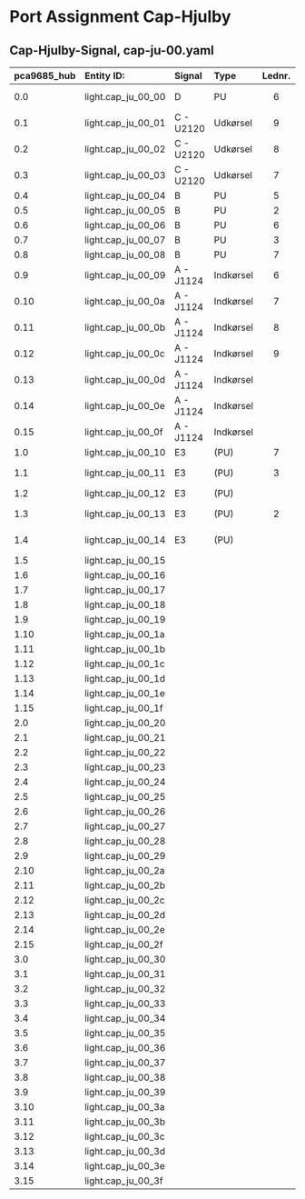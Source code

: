 # Port Assignment Cap-Hjulby

## Cap-Hjulby-Signal, cap-ju-00.yaml
  
|pca9685_hub|Entity ID:|Signal|Type|Lednr.|LedName
|:---|:---|:---|:---|:---:|:---|
|0.0|light.cap_ju_00_00|D|PU|6|Cap-Ju-D-6|
|0.1|light.cap_ju_00_01|C - U2120|Udkørsel|9|Grøn-Nederest|
|0.2|light.cap_ju_00_02|C - U2120|Udkørsel|8|Rød|
|0.3|light.cap_ju_00_03|C - U2120|Udkørsel|7|Grøn-Øverst|
|0.4|light.cap_ju_00_04|B|PU|5|Gul|
|0.5|light.cap_ju_00_05|B|PU|2|Hvid|
|0.6|light.cap_ju_00_06|B|PU|6|Grøn|
|0.7|light.cap_ju_00_07|B|PU|3|Hvid|
|0.8|light.cap_ju_00_08|B|PU|7|Rød|
|0.9|light.cap_ju_00_09|A - J1124|Indkørsel |6|Gul|
|0.10|light.cap_ju_00_0a|A - J1124|Indkørsel |7|Grøn-Øverst|
|0.11|light.cap_ju_00_0b|A - J1124|Indkørsel |8|Rød|
|0.12|light.cap_ju_00_0c|A - J1124|Indkørsel |9|Grøn-Nederest|
|0.13|light.cap_ju_00_0d|A - J1124|Indkørsel ||40|
|0.14|light.cap_ju_00_0e|A - J1124|Indkørsel ||60|
|0.15|light.cap_ju_00_0f|A - J1124|Indkørsel ||75|
|1.0|light.cap_ju_00_10|E3|(PU)|7|Rød|
|1.1|light.cap_ju_00_11|E3|(PU)|3|Hvid-Højre|
|1.2|light.cap_ju_00_12|E3|(PU)||Grøn|
|1.3|light.cap_ju_00_13|E3|(PU)|2|Hvid-Venstre|
|1.4|light.cap_ju_00_14|E3|(PU)||Hvid-Øverst|
|1.5|light.cap_ju_00_15||||
|1.6|light.cap_ju_00_16||||
|1.7|light.cap_ju_00_17||||
|1.8|light.cap_ju_00_18||||
|1.9|light.cap_ju_00_19||||
|1.10|light.cap_ju_00_1a||||
|1.11|light.cap_ju_00_1b||||
|1.12|light.cap_ju_00_1c||||
|1.13|light.cap_ju_00_1d||||
|1.14|light.cap_ju_00_1e||||
|1.15|light.cap_ju_00_1f||||
|2.0|light.cap_ju_00_20||||
|2.1|light.cap_ju_00_21|||
|2.2|light.cap_ju_00_22|||
|2.3|light.cap_ju_00_23|||
|2.4|light.cap_ju_00_24|||
|2.5|light.cap_ju_00_25|||
|2.6|light.cap_ju_00_26|||
|2.7|light.cap_ju_00_27|||
|2.8|light.cap_ju_00_28|||
|2.9|light.cap_ju_00_29|||
|2.10|light.cap_ju_00_2a|||
|2.11|light.cap_ju_00_2b|||
|2.12|light.cap_ju_00_2c|||
|2.13|light.cap_ju_00_2d|||
|2.14|light.cap_ju_00_2e|||
|2.15|light.cap_ju_00_2f|||
|3.0|light.cap_ju_00_30|||
|3.1|light.cap_ju_00_31|||
|3.2|light.cap_ju_00_32|||
|3.3|light.cap_ju_00_33|||
|3.4|light.cap_ju_00_34|||
|3.5|light.cap_ju_00_35|||
|3.6|light.cap_ju_00_36|||
|3.7|light.cap_ju_00_37|||
|3.8|light.cap_ju_00_38|||
|3.9|light.cap_ju_00_39|||
|3.10|light.cap_ju_00_3a|||
|3.11|light.cap_ju_00_3b|||
|3.12|light.cap_ju_00_3c|||
|3.13|light.cap_ju_00_3d|||
|3.14|light.cap_ju_00_3e|||
|3.15|light.cap_ju_00_3f|||
